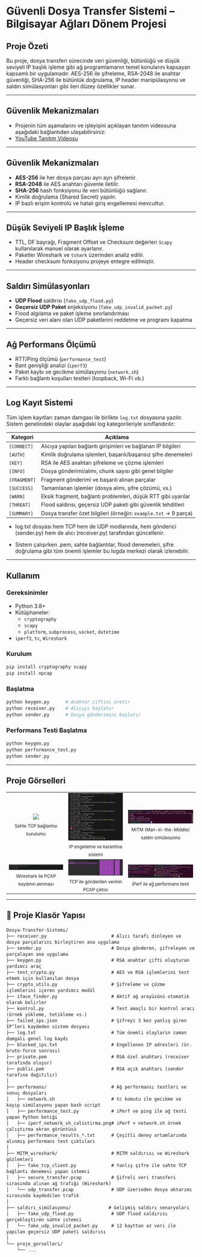 #  Güvenli Dosya Transfer Sistemi – Bilgisayar Ağları Dönem Projesi

##  Proje Özeti

Bu proje, dosya transferi sürecinde veri güvenliği, bütünlüğü ve düşük seviyeli IP başlık işleme gibi ağ programlamanın temel konularını kapsayan kapsamlı bir uygulamadır. AES-256 ile şifreleme, RSA-2048 ile anahtar güvenliği, SHA-256 ile bütünlük doğrulama, IP header manipülasyonu ve saldırı simülasyonları gibi ileri düzey özellikler sunar.


---

##  Güvenlik Mekanizmaları
- Projenin tüm aşamalarını ve işleyişini açıklayan tanıtım videosuna aşağıdaki bağlantıdan ulaşabilirsiniz:
- [YouTube Tanıtım Videosu](https://www.youtube.com/watch?v=WWUYnuw0x6U&ab_channel=Eren%C3%96zer)
---
##  Güvenlik Mekanizmaları

-  **AES-256** ile her dosya parçası ayrı ayrı şifrelenir.
-  **RSA-2048** ile AES anahtarı güvenle iletilir.
-  **SHA-256** hash fonksiyonu ile veri bütünlüğü sağlanır.
-  Kimlik doğrulama (Shared Secret) yapılır.
-  IP bazlı erişim kontrolü ve hatalı giriş engellemesi mevcuttur.

---

##  Düşük Seviyeli IP Başlık İşleme

-  TTL, DF bayrağı, Fragment Offset ve Checksum değerleri `Scapy` kullanılarak manuel olarak ayarlanır.
-  Paketler Wireshark ve `tshark` üzerinden analiz edilir.
-  Header checksum fonksiyonu projeye entegre edilmiştir.

---

##  Saldırı Simülasyonları

-  **UDP Flood** saldırısı (`fake_udp_flood.py`)
-  **Geçersiz UDP Paket** enjeksiyonu (`fake_udp_invalid_packet.py`)
-  Flood algılama ve paket işleme sınırlandırması
-  Geçersiz veri alanı olan UDP paketlerini reddetme ve programı kapatma

---

##  Ağ Performans Ölçümü

-  RTT/Ping ölçümü (`performance_test`)
-  Bant genişliği analizi (`iperf3`)
-  Paket kaybı ve gecikme simülasyonu (`network.sh`)
-  Farklı bağlantı koşulları testleri (loopback, Wi-Fi vb.)

---

## Log Kayıt Sistemi

Tüm işlem kayıtları zaman damgası ile birlikte `log.txt` dosyasına yazılır. Sistem genelindeki olaylar aşağıdaki log kategorileriyle sınıflandırılır:

| Kategori      | Açıklama                                                                 |
|---------------|--------------------------------------------------------------------------|
| `[CONNECT]`   | Alıcıya yapılan bağlantı girişimleri ve bağlanan IP bilgileri            |
| `[AUTH]`      | Kimlik doğrulama işlemleri, başarılı/başarısız şifre denemeleri          |
| `[KEY]`       | RSA ile AES anahtarı şifreleme ve çözme işlemleri                        |
| `[INFO]`      | Dosya gönderimi/alımı, chunk sayısı gibi genel bilgiler                  |
| `[FRAGMENT]`  | Fragment gönderimi ve başarılı alınan parçalar                           |
| `[SUCCESS]`   | Tamamlanan işlemler (dosya alımı, şifre çözümü, vs.)                     |
| `[WARN]`      | Eksik fragment, bağlantı problemleri, düşük RTT gibi uyarılar            |
| `[THREAT]`    | Flood saldırısı, geçersiz UDP paketi gibi güvenlik tehditleri            |
| `[SUMMARY]`   | Dosya transfer özet bilgileri (örneğin: `example.txt` → 9 parça)         |

- log.txt dosyası hem TCP hem de UDP modlarında, hem gönderici (sender.py) hem de alıcı (receiver.py) tarafından güncellenir.

- Sistem çalışırken .pem, sahte bağlantılar, flood denemeleri, şifre doğrulama gibi tüm önemli işlemler bu logda merkezi olarak izlenebilir.
---

##  Kullanım

### Gereksinimler

- Python 3.8+
- Kütüphaneler:
  - `cryptography`
  - `scapy`
  - `platform`, `subprocess`, `socket`, `datetime`
- `iperf3`, `tc`, `Wireshark`

### Kurulum

```bash
pip install cryptography scapy
pip install npcap
```

### Başlatma
```bash
python keygen.py      # Anahtar çiftini üretir
python receiver.py    # Alıcıyı başlatır
python sender.py      # Dosya gönderimini başlatır
```

### Performans Testi Başlatma
```bash
python keygen.py      
python performance_test.py
python sender.py     
```
---
##  Proje Görselleri

<table>
  <tr>
    <td align="center">
      <img src="proje_gorselleri/fakebaglantı.png" width="220"/><br/>
      <sub> Sahte TCP bağlantısı kurulumu</sub>
    </td>
    <td align="center">
      <img src="proje_gorselleri/ip_engelleme_sistemi.png" width="220"/><br/>
      <sub> IP engelleme ve karantina sistemi</sub>
    </td>
    <td align="center">
      <img src="proje_gorselleri/mitm.png" width="220"/><br/>
      <sub> MITM (Man-in-the-Middle) saldırı simülasyonu</sub>
    </td>
  </tr>
  <tr>
    <td align="center">
      <img src="proje_gorselleri/pcapdosyasıalma.png" width="220"/><br/>
      <sub> Wireshark ile  PCAP kaydının alınması</sub>
    </td>
    <td align="center">
      <img src="proje_gorselleri/tcp_pcap_ciktisi.png" width="220"/><br/>
      <sub> TCP ile gönderilen verinin PCAP çıktısı</sub>
    </td>
    <td align="center">
      <img src="proje_gorselleri/iperf_network_sh_calistirma.png" width="220"/><br/>
      <sub> iPerf ile ağ performans testi</sub>
    </td>
  </tr>
</table>

---

## 📁 Proje Klasör Yapısı

```
Dosya-Transfer-Sistemi/
├── receiver.py                        # Alıcı tarafı dinleyen ve dosya parçalarını birleştiren ana uygulama
├── sender.py                          # Dosya gönderen, şifreleyen ve parçalayan ana uygulama
├── keygen.py                          # RSA anahtar çifti oluşturan yardımcı araç
├── test_crypto.py                     # AES ve RSA işlemlerini test etmek için kullanılan dosya
├── crypto_utils.py                    # Şifreleme ve çözme işlemlerini içeren yardımcı modül
├── iface_finder.py                    # Aktif ağ arayüzünü otomatik olarak belirler
├── kontrol.py                         # Test amaçlı bir kontrol aracı (örnek yükleme, tetikleme vs.)
├── failed_ips.json                    # Şifreyi 3 kez yanlış giren IP’leri kaydeden sistem dosyası
├── log.txt                            # Tüm önemli olayların zaman damgalı genel log kaydı
├── blocked_ips.txt                    # Engellenen IP adresleri (ör. brute-force sonrası)
├── private.pem                        # RSA özel anahtarı (receiver tarafında oluşur)
├── public.pem                         # RSA açık anahtarı (sender tarafına dağıtılır)
│
├── performans/                        # Ağ performansı testleri ve sonuç dosyaları
│   ├── network.sh                     # tc komutu ile gecikme ve kayıp simülasyonu yapan bash script
│   ├── performance_test.py            # iPerf ve ping ile ağ testi yapan Python betiği
│   ├── iperf_network_sh_calistirma.png# iPerf + network.sh örnek çalıştırma ekran görüntüsü
│   ├── performance_results_*.txt      # Çeşitli deney ortamlarında alınmış performans test çıktıları
│
├── MITM_wireshark/                    # MITM saldırısı ve Wireshark gözlemleri
│   ├── fake_tcp_client.py             # Yanlış şifre ile sahte TCP bağlantı denemesi yapan istemci
│   ├── secure_transfer.pcap           # Şifreli veri transferi sırasında alınan ağ trafiği (Wireshark)
│   └── udp_transfer.pcap              # UDP üzerinden dosya aktarımı sırasında kaydedilen trafik
│
├── saldırı_simülasyonu/              # Gelişmiş saldırı senaryoları
│   ├── fake_udp_flood.py              # UDP flood saldırısı gerçekleştiren sahte istemci
│   └── fake_udp_invalid_packet.py     # 12 bayttan az veri ile yapılan geçersiz UDP paketi saldırısı
│
└── proje_gorselleri/
    └── ...
```












